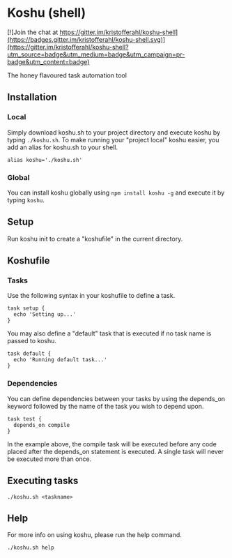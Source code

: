 # Koshu (shell)

[![Join the chat at https://gitter.im/kristofferahl/koshu-shell](https://badges.gitter.im/kristofferahl/koshu-shell.svg)](https://gitter.im/kristofferahl/koshu-shell?utm_source=badge&utm_medium=badge&utm_campaign=pr-badge&utm_content=badge)

The honey flavoured task automation tool

## Installation

### Local

Simply download koshu.sh to your project directory and execute koshu by typing `./koshu.sh`. To make running your "project local" koshu easier, you add an alias for koshu.sh to your shell.

    alias koshu='./koshu.sh'

### Global

You can install koshu globally using `npm install koshu -g` and execute it by typing `koshu`.

## Setup

Run koshu init to create a "koshufile" in the current directory.

## Koshufile

### Tasks

Use the following syntax in your koshufile to define a task.

    task setup {
      echo 'Setting up...'
    }

You may also define a "default" task that is executed if no task name is passed to koshu.

    task default {
      echo 'Running default task...'
    }

### Dependencies

You can define dependencies between your tasks by using the depends_on keyword followed by the name of the task you wish to depend upon.

    task test {
      depends_on compile
    }

In the example above, the compile task will be executed before any code placed after the depends_on statement is executed. A single task will never be executed more than once.

## Executing tasks

    ./koshu.sh <taskname>

## Help

For more info on using koshu, please run the help command.

    ./koshu.sh help
